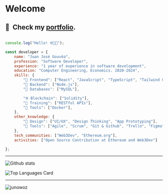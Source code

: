 # Welcome
## 📁 &nbsp;Check my [portfolio](https://junowoz.github.io/portfolio/).


```javascript

console.log("Hello! 🌐👨‍💻");

const developer = {
    name: "Juan José Gouvêa",
    profession: "Software Developer",
    experience: "1 year of experience in software development",
    education: "Computer Engineering, Economics. 2020-2024",
    skills: {
        "🎨 Frontend": ["React", "JavaScript", "TypeScript", "Tailwind CSS", "CSS3", "HTML5"],
        "🔧 Backend": ["Node.js"],
        "💾 Databases": ["MySQL"],

        "🌐 Blockchain": ["Solidity"],
        "🚀 Training": ["RESTful APIs"],
        "🧵 Tools": ["Docker"],
    },
    other_knowledge: { 
        "🎴 Design": ["UI/UX", "Design Thinking", "App Prototyping"],
        "🧵 Tools": ["Agile", "Scrum", "Git & Github", "Trello", "Figma"],
    },
    tech_communities: ["Web3Dev", "Ethereum.org"],
    activities: ["Open Source Contribution at Ethereum and Web3Dev"]

};
```
---

![Github stats](https://github-readme-stats.vercel.app/api?username=junowoz&theme=default&show_icons=true&count_private=true)

![Top Languages Card](https://github-readme-stats.vercel.app/api/top-langs/?username=junowoz&layout=compact)

---

![junowoz](https://komarev.com/ghpvc/?username=junowoz&style=flat)
